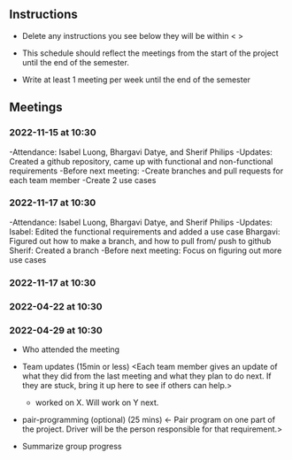 ## Instructions

- Delete any instructions you see below they will be within < >
  
- This schedule should reflect the meetings from the start of the project until the end of the semester.

- Write at least 1 meeting per week until the end of the semester

  
## Meetings


### 2022-11-15 at 10:30
-Attendance: Isabel Luong, Bhargavi Datye, and Sherif Philips
-Updates: Created a github repository, came up with functional and
 non-functional requirements
-Before next meeting:
	-Create branches and pull requests for each team member
	-Create 2 use cases


### 2022-11-17 at 10:30
-Attendance: Isabel Luong, Bhargavi Datye, and Sherif Philips
-Updates: 
	Isabel: Edited the functional requirements and added a use case
	Bhargavi: Figured out how to make a branch, and how to pull from/ push to github
	Sherif: Created a branch
-Before next meeting: 
	Focus on figuring out more use cases

### 2022-11-17 at 10:30
<meeting template would go here>
<only fill in template once you had the meeting>
<see example on the last date>
<use date format YYYY-MM-DD at HH:MM>

### 2022-04-22 at 10:30
<meeting template would go here>
<only fill in template once you had the meeting>

### 2022-04-29 at 10:30
- Who attended the meeting
- Team updates (15min or less)
  <Each team member gives an update of what they did from the last meeting and what they plan to do next. If they are stuck, bring it up here to see if others can help.>
  - <name> worked on X. Will work on Y next. 

- pair-programming (optional) (25 mins)
  <- Pair program on one part of the project. Driver will be the person responsible for that requirement.>

- Summarize group progress
